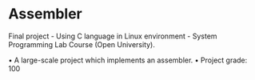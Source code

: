 # Assembler
Final project - Using C language in Linux environment - System Programming Lab Course (Open University).

•	A large-scale project which implements an assembler.
•	Project grade: 100
